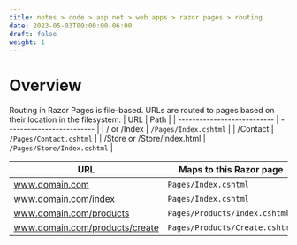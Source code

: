 ```yaml
---
title: notes > code > asp.net > web apps > razor pages > routing
date: 2023-05-03T00:00:00-06:00
draft: false
weight: 1
---
```


# Overview
Routing in Razor Pages is file-based.  URLs are routed to pages based on their location in the filesystem:
| URL                         | Path                      |
| --------------------------- | ------------------------- |
| / or /Index                 | `/Pages/Index.cshtml`       |
| /Contact                    | `/Pages/Contact.cshtml`     |
| /Store or /Store/Index.html | `/Pages/Store/Index.cshtml` |

| URL                            | Maps to this Razor page      |
| ------------------------------ | ---------------------------- |
| www.domain.com                 | `Pages/Index.cshtml`           |
| www.domain.com/index           | `Pages/Index.cshtml`           |
| www.domain.com/products        | `Pages/Products/Index.cshtml`  |
| www.domain.com/products/create | `Pages/Products/Create.cshtml` |
